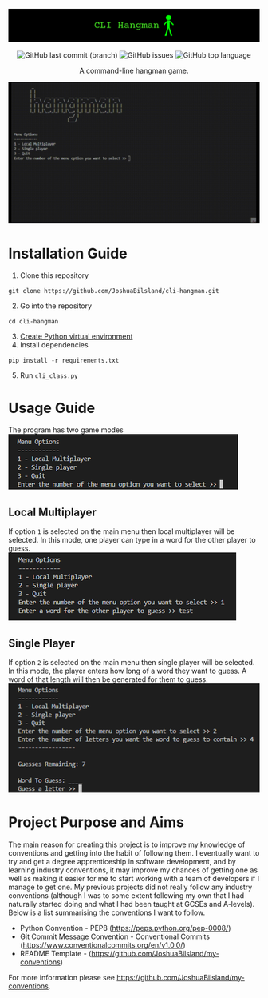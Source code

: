 ![Project banner](res/banner.png)

<div align="center">
    <img alt="GitHub last commit (branch)" src="https://img.shields.io/github/last-commit/JoshuaBilsland/cli-hangman/main">
    <img alt="GitHub issues" src="https://img.shields.io/github/issues/JoshuaBilsland/cli-hangman">
    <img alt="GitHub top language" src="https://img.shields.io/github/languages/top/JoshuaBilsland/cli-hangman">
    <p>A command-line hangman game.</p>
</div>



![Gif showing a demo of the program](res/demo.gif)

# Installation Guide
1. Clone this repository
```
git clone https://github.com/JoshuaBilsland/cli-hangman.git
```
2. Go into the repository
```
cd cli-hangman
```
3. [Create Python virtual environment](https://youtu.be/KxvKCSwlUv8)
4. Install dependencies
```
pip install -r requirements.txt
```
5. Run `cli_class.py`
   
# Usage Guide
The program has two game modes  
![Image showing the main menu](res/usage_guide_menu_options.png)
## Local Multiplayer
If option `1` is selected on the main menu then local multiplayer will be selected. In this mode, one player can type in a word for the other player to guess.  
![Image showing local multiplayer be selected](res/usage_guide_local_multiplayer.png)
## Single Player
If option `2` is selected on the main menu then single player will be selected. In this mode, the player enters how long of a word they want to guess. A word of that length will then be generated for them to guess.  
![Image showing single player be selected](res/usage_guide_single_player.png)

# Project Purpose and Aims
The main reason for creating this project is to improve my knowledge of conventions and getting into the habit of following them. I eventually want to try and get a degree apprenticeship in software development, and by learning industry conventions, it may improve my chances of getting one as well as making it easier for me to start working with a team of developers if I manage to get one. My previous projects did not really follow any industry conventions (although I was to some extent following my own that I had naturally started doing and what I had been taught at GCSEs and A-levels). Below is a list summarising the conventions I want to follow.

- Python Convention - PEP8 (https://peps.python.org/pep-0008/)
- Git Commit Message Convention - Conventional Commits (https://www.conventionalcommits.org/en/v1.0.0/)
- README Template - (https://github.com/JoshuaBilsland/my-conventions) 

For more information please see https://github.com/JoshuaBilsland/my-conventions.